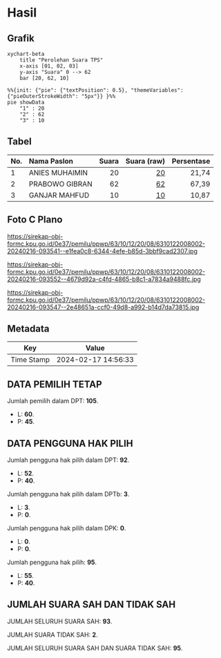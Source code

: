 # Hasil

## Grafik

```mermaid
xychart-beta
    title "Perolehan Suara TPS"
    x-axis [01, 02, 03]
    y-axis "Suara" 0 --> 62
    bar [20, 62, 10]
```

```mermaid
%%{init: {"pie": {"textPosition": 0.5}, "themeVariables": {"pieOuterStrokeWidth": "5px"}} }%%
pie showData
    "1" : 20
    "2" : 62
    "3" : 10
```

## Tabel

| No. | Nama Paslon    | Suara | Suara (raw) | Persentase |
|:--- |:-------------- | -----:| -----------:| ----------:|
| 1   | ANIES MUHAIMIN | 20    | [20][p-1]   | 21,74      |
| 2   | PRABOWO GIBRAN | 62    | [62][p-2]   | 67,39      |
| 3   | GANJAR MAHFUD  | 10    | [10][p-3]   | 10,87      |


[p-1]: https://github.com/gigit-pemilu/pemilu-2024-63-kalimantan-selatan/blob/main/pilpres/hitung-suara/sub/63-kalimantan-selatan/sub/10-tanah-bumbu/sub/12-teluk-kepayang/sub/2008-batu-bulan/sub/002-tps/sub/paslon-1.txt
[p-2]: https://github.com/gigit-pemilu/pemilu-2024-63-kalimantan-selatan/blob/main/pilpres/hitung-suara/sub/63-kalimantan-selatan/sub/10-tanah-bumbu/sub/12-teluk-kepayang/sub/2008-batu-bulan/sub/002-tps/sub/paslon-2.txt
[p-3]: https://github.com/gigit-pemilu/pemilu-2024-63-kalimantan-selatan/blob/main/pilpres/hitung-suara/sub/63-kalimantan-selatan/sub/10-tanah-bumbu/sub/12-teluk-kepayang/sub/2008-batu-bulan/sub/002-tps/sub/paslon-3.txt

## Foto C Plano

https://sirekap-obj-formc.kpu.go.id/0e37/pemilu/ppwp/63/10/12/20/08/6310122008002-20240216-093541--e1fea0c8-6344-4efe-b85d-3bbf9cad2307.jpg

https://sirekap-obj-formc.kpu.go.id/0e37/pemilu/ppwp/63/10/12/20/08/6310122008002-20240216-093552--4679d92a-c4fd-4865-b8c1-a7834a9488fc.jpg

https://sirekap-obj-formc.kpu.go.id/0e37/pemilu/ppwp/63/10/12/20/08/6310122008002-20240216-093547--2e48651a-ccf0-49d8-a992-b14d7da73815.jpg


## Metadata

| Key        | Value               |
| ---------- | ------------------- |
| Time Stamp | 2024-02-17 14:56:33 |


## DATA PEMILIH TETAP

Jumlah pemilih dalam DPT: **105**.
 * L: **60**.
 * P: **45**.

## DATA PENGGUNA HAK PILIH

Jumlah pengguna hak pilih dalam DPT: **92**.
 * L: **52**.
 * P: **40**.

Jumlah pengguna hak pilih dalam DPTb: **3**.
 * L: **3**.
 * P: **0**.

Jumlah pengguna hak pilih dalam DPK: **0**.
 * L: **0**.
 * P: **0**.

Jumlah pengguna hak pilih: **95**.
 * L: **55**.
 * P: **40**.

## JUMLAH SUARA SAH DAN TIDAK SAH

JUMLAH SELURUH SUARA SAH: **93**.

JUMLAH SUARA TIDAK SAH: **2**.

JUMLAH SELURUH SUARA SAH DAN SUARA TIDAK SAH: **95**.


